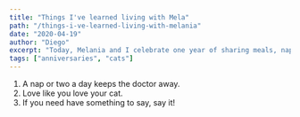 ```yaml
---
title: "Things I've learned living with Mela"
path: "/things-i-ve-learned-living-with-melania"
date: "2020-04-19"
author: "Diego"
excerpt: "Today, Melania and I celebrate one year of sharing meals, naps, and adventures around the World. I made a list of a few things I've lerned while living with her."
tags: ["anniversaries", "cats"]
---
```


1. A nap or two a day keeps the doctor away.
2. Love like you love your cat.
3. If you need have something to say, say it!